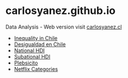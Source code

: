 # carlosyanez.github.io
 Data Analysis - Web version 
 visit [carlosyanez.cl](https://www.carlosyanez.cl)
 
* [Inequality in Chile](Chiles_Inequality.html)
* [Desigualdad en Chile](Chiles_Inequality_es.html)
* [National HDI](national_hdi.html)
* [Subational HDI](subnational_hdi.html)
* [Plebsicito](plebiscito_plot.html)
* [Netflix Categories](netflix_categories.html)

